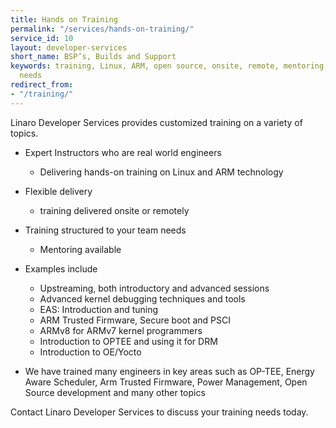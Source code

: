 ```yaml
---
title: Hands on Training
permalink: "/services/hands-on-training/"
service_id: 10
layout: developer-services
short_name: BSP’s, Builds and Support
keywords: training, Linux, ARM, open source, onsite, remote, mentoring, tailored to
  needs
redirect_from:
- "/training/"
---
```


Linaro Developer Services provides customized training on a variety of topics.

- Expert Instructors who are real world engineers
    - Delivering hands-on training on Linux and ARM technology

- Flexible delivery
    - training delivered onsite or remotely

- Training structured to your team needs
    - Mentoring available

- Examples include
    - Upstreaming, both introductory and advanced sessions
    - Advanced kernel debugging techniques and tools
    - EAS: Introduction and tuning
    - ARM Trusted Firmware, Secure boot and PSCI
    - ARMv8 for ARMv7 kernel programmers
    - Introduction to OPTEE and using it for DRM
    - Introduction to OE/Yocto

- We have trained many engineers in key areas such as OP-TEE, Energy Aware Scheduler, Arm Trusted Firmware, Power Management, Open Source development and many other topics

Contact Linaro Developer Services to discuss your training needs today.
